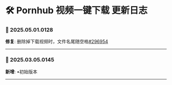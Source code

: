 # **🛠️ Pornhub 视频一键下载 更新日志**

### **📅 2025.05.01.0128**

**修复**: 删除掉下载视频时，文件名尾随空格[#296954](https://greasyfork.org/scripts/528800/discussions/296954)

---

### **📅 2025.03.05.0145**

**新增**: •初始版本

---
